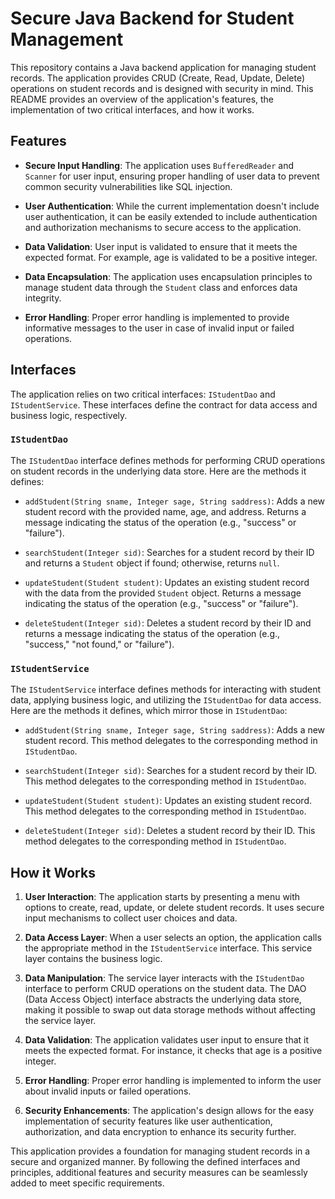 # Secure Java Backend for Student Management

This repository contains a Java backend application for managing student records. The application provides CRUD (Create, Read, Update, Delete) operations on student records and is designed with security in mind. This README provides an overview of the application's features, the implementation of two critical interfaces, and how it works.

## Features

- **Secure Input Handling**: The application uses `BufferedReader` and `Scanner` for user input, ensuring proper handling of user data to prevent common security vulnerabilities like SQL injection.

- **User Authentication**: While the current implementation doesn't include user authentication, it can be easily extended to include authentication and authorization mechanisms to secure access to the application.

- **Data Validation**: User input is validated to ensure that it meets the expected format. For example, age is validated to be a positive integer.

- **Data Encapsulation**: The application uses encapsulation principles to manage student data through the `Student` class and enforces data integrity.

- **Error Handling**: Proper error handling is implemented to provide informative messages to the user in case of invalid input or failed operations.

## Interfaces

The application relies on two critical interfaces: `IStudentDao` and `IStudentService`. These interfaces define the contract for data access and business logic, respectively.

### `IStudentDao`

The `IStudentDao` interface defines methods for performing CRUD operations on student records in the underlying data store. Here are the methods it defines:

- `addStudent(String sname, Integer sage, String saddress)`: Adds a new student record with the provided name, age, and address. Returns a message indicating the status of the operation (e.g., "success" or "failure").

- `searchStudent(Integer sid)`: Searches for a student record by their ID and returns a `Student` object if found; otherwise, returns `null`.

- `updateStudent(Student student)`: Updates an existing student record with the data from the provided `Student` object. Returns a message indicating the status of the operation (e.g., "success" or "failure").

- `deleteStudent(Integer sid)`: Deletes a student record by their ID and returns a message indicating the status of the operation (e.g., "success," "not found," or "failure").

### `IStudentService`

The `IStudentService` interface defines methods for interacting with student data, applying business logic, and utilizing the `IStudentDao` for data access. Here are the methods it defines, which mirror those in `IStudentDao`:

- `addStudent(String sname, Integer sage, String saddress)`: Adds a new student record. This method delegates to the corresponding method in `IStudentDao`.

- `searchStudent(Integer sid)`: Searches for a student record by their ID. This method delegates to the corresponding method in `IStudentDao`.

- `updateStudent(Student student)`: Updates an existing student record. This method delegates to the corresponding method in `IStudentDao`.

- `deleteStudent(Integer sid)`: Deletes a student record by their ID. This method delegates to the corresponding method in `IStudentDao`.

## How it Works

1. **User Interaction**: The application starts by presenting a menu with options to create, read, update, or delete student records. It uses secure input mechanisms to collect user choices and data.

2. **Data Access Layer**: When a user selects an option, the application calls the appropriate method in the `IStudentService` interface. This service layer contains the business logic.

3. **Data Manipulation**: The service layer interacts with the `IStudentDao` interface to perform CRUD operations on the student data. The DAO (Data Access Object) interface abstracts the underlying data store, making it possible to swap out data storage methods without affecting the service layer.

4. **Data Validation**: The application validates user input to ensure that it meets the expected format. For instance, it checks that age is a positive integer.

5. **Error Handling**: Proper error handling is implemented to inform the user about invalid inputs or failed operations.

6. **Security Enhancements**: The application's design allows for the easy implementation of security features like user authentication, authorization, and data encryption to enhance its security further.

This application provides a foundation for managing student records in a secure and organized manner. By following the defined interfaces and principles, additional features and security measures can be seamlessly added to meet specific requirements.
